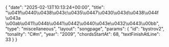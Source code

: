 {
    "date": "2025-02-13T10:13:24+00:00",
    "title": "\u041f\u0440\u0438\u043c\u0435\u0447\u0430\u043d\u0438\u044f \u043a \u00ab\u0411\u044b\u0441\u0442\u0440\u043e\u0432\u0443\u00bb",
    "type": "miscellaneous",
    "layout": "songpage",
    "params": {
        "id": "bystrov2",
        "tonality": "C#m",
        "year": "2009",
        "chordsStartAt": 68,
        "textFinishAtLine": 33
    }
}